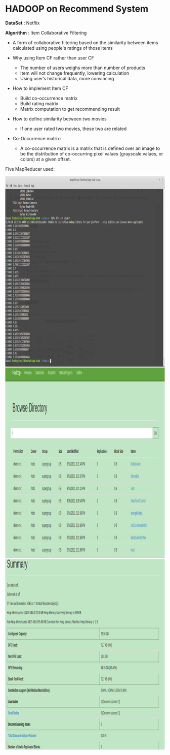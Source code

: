# HADOOP on Recommend System

**DataSet** : Netflix

**Algorithm** : Item Collaborative Filtering

* A form of collaborative filtering based on the similarity between items calculated using people's ratings of those items

* Why using Item CF rather than user CF
    * The number of users weighs more than number of products
    * Item will not change frequently, lowering calculation
    * Using user’s historical data, more convincing
    
* How to implement Item CF
    * Build co-occurrence matrix
    * Build rating matrix
    * Matrix computation to get recommending result
 
* How to define similarity between two movies
    * If one user rated two movies, these two are related
    
* Co-Occurrence matrix:
    * A co-occurrence matrix is a matrix that is defined over an image to be the distribution of co-occurring pixel values (grayscale values, or colors) at a given offset.

Five MapReducer used:

<img src="./results/Screenshot from 2021-09-10 15-22-36.png" alt="The recognition accuracy" style="width:1200px;height:600px;" />

<img src="./results/Screenshot from 2021-09-10 15-24-34.png" alt="The recognition accuracy" style="width:1200px;height:600px;" />

<img src="./results/Screenshot from 2021-09-10 15-25-32.png" alt="The recognition accuracy" style="width:1200px;height:600px;" />
